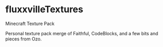 # fluxxvilleTextures
Minecraft Texture Pack

Personal texture pack merge of Faithful, CodeBlocks, and a few bits and pieces from Ozo.
